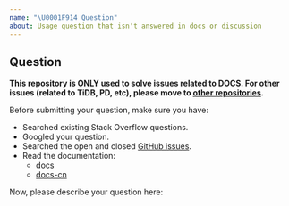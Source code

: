 ```yaml
---
name: "\U0001F914 Question"
about: Usage question that isn't answered in docs or discussion
---
```


## Question

**This repository is ONLY used to solve issues related to DOCS.
For other issues (related to TiDB, PD, etc), please move to [other repositories](https://github.com/pingcap/).**

Before submitting your question, make sure you have:

- Searched existing Stack Overflow questions.
- Googled your question.
- Searched the open and closed [GitHub issues](https://github.com/pingcap/docs/issues?utf8=%E2%9C%93&q=is%3Aissue).
- Read the documentation:
  - [docs](https://github.com/pingcap/docs)
  - [docs-cn](https://github.com/pingcap/docs-cn)

Now, please describe your question here:
